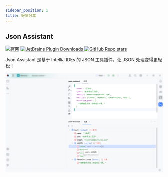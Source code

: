 ```yaml
---
sidebar_position: 1
title: 好货分享
---
```



##  Json Assistant 
[![官网](https://img.shields.io/badge/官网-Official%20Website-blue)](https://json.memoryzy.cn/) <a  href="https://plugins.jetbrains.com/plugin/24738-json-assistant"><img src="https://img.shields.io/jetbrains/plugin/d/24738" alt="JetBrains Plugin Downloads" /> </a><a href="https://github.com/MemoryZy/Json-Assistant"><img src="https://img.shields.io/github/stars/MemoryZy/Json-Assistant" alt="GitHub Repo stars" /></a>

Json Assistant 是基于 IntelliJ IDEs 的 JSON 工具插件，让 JSON 处理变得更轻松！

![Alt text](./images/java-assistant.png)
